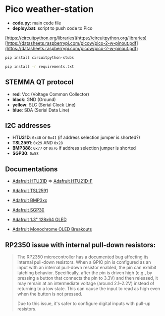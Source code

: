 # Pico weather-station

- **code.py**: main code file
- **deploy.bat**: script to push code to Pico

[https://circuitpython.org/libraries](https://circuitpython.org/libraries)
[https://datasheets.raspberrypi.com/picow/pico-2-w-pinout.pdf](https://datasheets.raspberrypi.com/picow/pico-2-w-pinout.pdf)

```bash
pip install circuitpython-stubs
```

```bash
pip install -r requirements.txt
```

## STEMMA QT protocol

- **red**: Vcc (Voltage Common Collector)
- **black**: GND (Ground)
- **yellow**: SLC (Serial Clock Line)
- **blue**: SDA (Serial Data Line)

## I2C addresses

- **HTU31D**: `0x40` or `0x41` (if address selection jumper is shorted?)
- **TSL2591**: `0x29` AND `0x28`
- **BMP388**: `0x77` or `0x76` if address selection jumper is shorted
- **SGP30**: `0x58`

## Documentations

- [Adafruit HTU31D](https://www.adafruit.com/product/4832) => [Adafruit HTU21D-F](https://learn.adafruit.com/adafruit-htu21d-f-temperature-humidity-sensor)
- [Adafruit TSL2591](https://learn.adafruit.com/adafruit-tsl2591)
- [Adafruit BMP3xx](https://learn.adafruit.com/adafruit-bmp388-bmp390-bmp3xx)
- [Adafruit SGP30](https://learn.adafruit.com/adafruit-sgp30-gas-tvoc-eco2-mox-sensor/)

- [Adafruit 1.3" 128x64 OLED](https://learn.adafruit.com/monochrome-oled-breakouts)
- [Adafruit Monochrome OLED Breakouts](https://learn.adafruit.com/monochrome-oled-breakouts/circuitpython-wiring)

## RP2350 issue with internal pull-down resistors:

> The RP2350 microcontroller has a documented bug affecting its internal pull-down resistors. When a GPIO pin is configured as an input with an internal
> pull-down resistor enabled, the pin can exhibit latching behavior. Specifically, after the pin is driven high (e.g., by pressing a button that connects the
> pin to 3.3V) and then released, it may remain at an intermediate voltage (around 2.1–2.2V) instead of returning to a low state. This can cause the input to
> read as high even when the button is not pressed.
>
> Due to this issue, it's safer to configure digital inputs with pull-up resistors.
